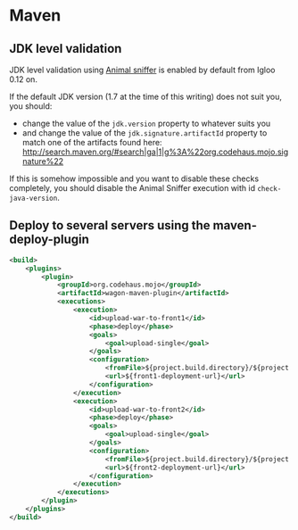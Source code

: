 # Maven

## JDK level validation

JDK level validation using [Animal sniffer](http://www.mojohaus.org/animal-sniffer/animal-sniffer-maven-plugin/) is enabled by default from Igloo 0.12 on.

If the default JDK version (1.7 at the time of this writing) does not suit you, you should:

 * change the value of the `jdk.version` property to whatever suits you
 * and change the value of the `jdk.signature.artifactId` property to match one of the artifacts found here: http://search.maven.org/#search|ga|1|g%3A%22org.codehaus.mojo.signature%22

If this is somehow impossible and you want to disable these checks completely, you should disable the Animal Sniffer execution with id `check-java-version`.

## Deploy to several servers using the maven-deploy-plugin

```xml
<build>
	<plugins>
		<plugin>
			<groupId>org.codehaus.mojo</groupId>
			<artifactId>wagon-maven-plugin</artifactId>
			<executions>
				<execution>
					<id>upload-war-to-front1</id>
					<phase>deploy</phase>
					<goals>
						<goal>upload-single</goal>
					</goals>
					<configuration>
						<fromFile>${project.build.directory}/${project.artifactId}-${project.version}-${assembly.environment}.tar.gz</fromFile>
						<url>${front1-deployment-url}</url>
					</configuration>
				</execution>
				<execution>
					<id>upload-war-to-front2</id>
					<phase>deploy</phase>
					<goals>
						<goal>upload-single</goal>
					</goals>
					<configuration>
						<fromFile>${project.build.directory}/${project.artifactId}-${project.version}-${assembly.environment}.tar.gz</fromFile>
						<url>${front2-deployment-url}</url>
					</configuration>
				</execution>
			</executions>
		</plugin>
	</plugins>
</build>
```
